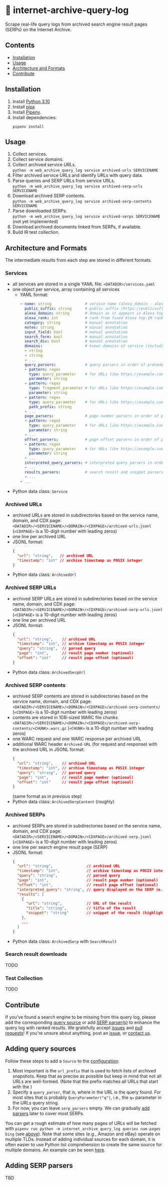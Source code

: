 # 📜 internet-archive-query-log

Scrape real-life query logs from archived search engine result pages (SERPs) on the Internet Archive.

## Contents

- [Installation](#installation)
- [Usage](#usage)
- [Architecture and Formats](#architecture-and-formats)
- [Contribute](#contribute)

## Installation

1. Install [Python 3.10](https://python.org/downloads/)
2. Install [pipx](https://pipxproject.github.io/pipx/installation/#install-pipx)
3. Install [Pipenv](https://pipenv.pypa.io/en/latest/install/#isolated-installation-of-pipenv-with-pipx).
4. Install dependencies:
    ```shell
    pipenv install
    ```

## Usage

1. Collect services.
2. Collect service domains.
3. Collect archived service URLs.  
   `python -m web_archive_query_log service archived-urls SERVICENAME`
4. Filter archived service URLs and identify URLs with query data.
5. Parse queries and SERP URLs from service URLs.  
   `python -m web_archive_query_log service archived-serp-urls SERVICENAME`
6. Download archived SERP contents.  
   `python -m web_archive_query_log service archived-serp-contents SERVICENAME`
7. Parse downloaded SERPs.  
   `python -m web_archive_query_log service archived-serps SERVICENAME` (not yet implemented)
8. Download archived documents linked from SERPs, if available.
9. Build IR test collection.

## Architecture and Formats

The intermediate results from each step are stored in different formats.

### Services

- all services are stored in a single YAML file:
  `<DATADIR>/services.yaml`
- one object per service, array containing all services
  - YAML format:
     ```yaml
     - name: string               # service name (alexa_domain - alexa_public_suffix)
       public_suffix: string      # public suffix (https://publicsuffix.org/) of alexa_domain
       alexa_domain: string       # domain as it appears in Alexa top-1M ranks
       alexa_rank: int            # rank from fused Alexa top-1M rankings
       category: string           # manual annotation
       notes: string              # manual annotation
       input_field: bool          # manual annotation
       search_form: bool          # manual annotation
       search_div: bool           # manual annotation
       domains:                   # known domains of service (including the main domain)
       - string
       - string
       - ...
       query_parsers:             # query parsers in order of precedence
       - pattern: regex
         type: query_parameter    # for URLs like https://example.com/search?q=foo
         parameter: string
       - pattern: regex
         type: fragment_parameter # for URLs like https://example.com/search#q=foo
         parameter: string
       - pattern: regex
         type: query_parameter    # for URLs like https://example.com/search/foo
         path_prefix: string
       - ...
       page_parsers:              # page number parsers in order of precedence
       - pattern: regex
         type: query_parameter    # for URLs like https://example.com/search?page=2
         parameter: string
       - ...
       offset_parsers:            # page offset parsers in order of precedence
       - pattern: regex
         type: query_parameter    # for URLs like https://example.com/search?start=11
         parameter: string
       - ...
       interpreted_query_parsers: # interpreted query parsers in order of precedence
       - ...
       results_parsers:           # search result and snippet parsers in order of precedence
       - ...
     - ...
     ```
- Python data class: `Service`

### Archived URLs

- archived URLs are stored in subdirectories based on the service name, domain, and CDX page:
  `<DATADIR>/<SERVICENAME>/<DOMAIN>/<CDXPAGE>/archived-urls.jsonl` (`<CDXPAGE>` is a 10-digit number with leading zeros)
- one line per archived URL
- JSONL format:
   ```json
   {
     "url": "string",   // archived URL
     "timestamp": "int" // archive timestamp as POSIX integer
   }
   ```
- Python data class: `ArchivedUrl`

### Archived SERP URLs

- archived SERP URLs are stored in subdirectories based on the service name, domain, and CDX page:
  `<DATADIR>/<SERVICENAME>/<DOMAIN>/<CDXPAGE>/archived-serp-urls.jsonl` (`<CDXPAGE>` is a 10-digit number with leading zeros)
- one line per archived URL
- JSONL format:
   ```json
   {
     "url": "string",    // archived URL
     "timestamp": "int", // archive timestamp as POSIX integer
     "query": "string",  // parsed query
     "page": "int",      // result page number (optional)
     "offset": "int"     // result page offset (optional)
   }
   ```
- Python data class: `ArchivedSerpUrl`

### Archived SERP contents

- archived SERP contents are stored in subdirectories based on the service name, domain, and CDX page:
  `<DATADIR>/<SERVICENAME>/<DOMAIN>/<CDXPAGE>/archived-serp-contents/` (`<CDXPAGE>` is a 10-digit number with leading zeros)
- contents are stored in 1GB-sized WARC file chunks
  `<DATADIR>/<SERVICENAME>/<DOMAIN>/<CDXPAGE>/archived-serp-contents/<CHUNK>.warc.gz` (`<CHUNK>` is a 10-digit number with leading zeros)
- one WARC request and one WARC response per archived URL
- additional WARC header `Archived-URL` (for request and response) with the archived URL in JSONL format:
   ```json
   {
     "url": "string",    // archived URL
     "timestamp": "int", // archive timestamp as POSIX integer
     "query": "string",  // parsed query
     "page": "int",      // result page number (optional)
     "offset": "int"     // result page offset (optional)
   }
   ```
  (same format as in previous step)
- Python data class: `ArchivedSerpContent` (roughly)

### Archived SERPs

- archived SERPs are stored in subdirectories based on the service name, domain, and CDX page:
  `<DATADIR>/<SERVICENAME>/<DOMAIN>/<CDXPAGE>/archived-serp.jsonl` (`<CDXPAGE>` is a 10-digit number with leading zeros)
- one line per search engine result page (SERP)
- JSONL format:
   ```json
   {
     "url": "string",               // archived URL
     "timestamp": "int",            // archive timestamp as POSIX integer
     "query": "string",             // parsed query
     "page": "int",                 // result page number (optional)
     "offset": "int",               // result page offset (optional)
     "interpreted_query": "string", // query displayed on the SERP (e.g. with spelling correction; optional)
     "results": [
       {
         "url": "string",           // URL of the result
         "title": "string",         // title of the result
         "snippet": "string"        // snippet of the result (highlighting normalized to <em>)
       },
       ...
     ]
   }
   ```
- Python data class: `ArchivedSerp` with `SearchResult`

### Search result downloads

TODO

### Test Collection

TODO

## Contribute

If you've found a search engine to be missing from this query log, please add the corresponding [query source](#adding-query-sources) or add [SERP parser(s)](#adding-serp-parsers) to enhance the query log with ranked results.
We gratefully accept [issues](https://git.webis.de/code-research/web-search/internet-archive-query-log/-/issues) and [pull requests](https://git.webis.de/code-research/web-search/internet-archive-query-log/-/merge_requests)!
If you're unsure about anything, post an [issue](https://git.webis.de/code-research/web-search/internet-archive-query-log/-/issues), or [contact us](mailto:jan.reimer@student.uni-halle.de).

## Adding query sources

Follow these steps to add a `Source` to the [configuration](web_archive_query_log/config.py):
1. Most important is the `url_prefix` that is used to fetch lists of archived snapshots. Keep that as precise as possible but keep in mind that not all URLs are well-formed. (Note that the prefix matches all URLs that start with the )
2. Specify a `query_parser`, that is, where in the URL is the query found. For most sites that is probably `QueryParameter("q")`, i.e., the `q=` parameter in the URLs query string.
3. For now, you can leave `serp_parsers` empty. We can gradually [add parsers](#adding-serp-parsers) later to cover most SERPs.

You can get a rough estimate of how many pages of URLs will be fetched with `pipenv run python -m internet_archive_query_log queries num-pages bing` (see [above](#queries)).
Note that some sites (e.g., Amazon and eBay) operate on multiple TLDs. Instead of adding individual sources for each domain, it is often easier to use Python list comprehension to create the same source for multiple domains.
An example can be seen [here](https://git.webis.de/code-research/web-search/web-archive-query-log/-/blob/d6d927248e0c215cffe68d064097a7290ee47de0/internet_archive_query_log/config.py#L193-L200).

## Adding SERP parsers

TBD
